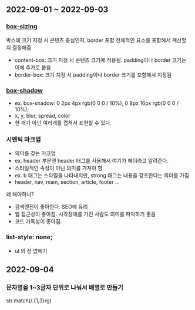 ## 2022-09-01 ~ 2022-09-03
### [box-sizing](https://developer.mozilla.org/ko/docs/Web/CSS/box-sizing)
박스에 크기 지정 시 콘텐츠 중심인지, border 포함 전체적인 요소를 포함해서 계산할 지 결정해줌
- content-box: 크기 지정 시 콘텐츠 크기에 적용됨. padding이나 border 크기는 이에 추가로 붙음
- border-box: 크기 지정 시 padding이나 border 크기를 포함해서 지정됨  
  
### [box-shadow](https://developer.mozilla.org/ko/docs/Web/CSS/box-shadow)
- ex. box-shadow: 0 2px 4px rgb(0 0 0 / 10%), 0 8px 16px rgb(0 0 0 / 10%);
- x, y, blur, spread, color
- 한 개가 아닌 여러개를 겹쳐서 표현할 수 있다.


### 시멘틱 마크업
- 의미를 갖는 마크업
- ex. header 부분엔 header 태그를 사용해서 여기가 헤더라고 알려준다.
- 스타일적인 속성이 아닌 의미를 가져야 함
- ex. b 태그는 스타일을 나타내지만, strong 태그는 내용을 강조한다는 의미를 가짐
- header, nav, main, section, article, footer ...  

왜 해야하나?
- 검색엔진이 좋아한다. SEO에 유리
- 웹 접근성이 좋아짐. 시각장애를 가진 사람도 의미를 파악하기 좋음
- 코드 가독성이 좋아짐.

### list-style: none;
- ul 의 점 없애기

## 2022-09-04
### 문자열을 1~3글자 단위로 나눠서 배열로 만들기
str.match(/.{1,3}/g)

